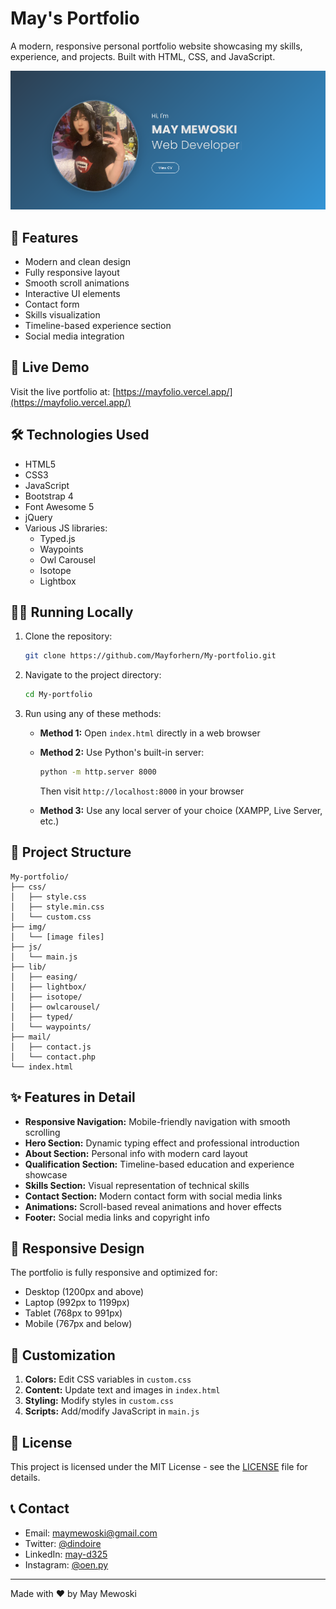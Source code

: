 # May's Portfolio

A modern, responsive personal portfolio website showcasing my skills, experience, and projects. Built with HTML, CSS, and JavaScript.

![Portfolio Preview](/img/imagecopy.png)

## 🌟 Features

- Modern and clean design
- Fully responsive layout
- Smooth scroll animations
- Interactive UI elements
- Contact form
- Skills visualization
- Timeline-based experience section
- Social media integration

## 🚀 Live Demo

Visit the live portfolio at: [https://mayfolio.vercel.app/](https://mayfolio.vercel.app/)

## 🛠️ Technologies Used

- HTML5
- CSS3
- JavaScript
- Bootstrap 4
- Font Awesome 5
- jQuery
- Various JS libraries:
  - Typed.js
  - Waypoints
  - Owl Carousel
  - Isotope
  - Lightbox

## 🏃‍♂️ Running Locally

1. Clone the repository:
   ```bash
   git clone https://github.com/Mayforhern/My-portfolio.git
   ```

2. Navigate to the project directory:
   ```bash
   cd My-portfolio
   ```

3. Run using any of these methods:

   - **Method 1:** Open `index.html` directly in a web browser
   
   - **Method 2:** Use Python's built-in server:
     ```bash
     python -m http.server 8000
     ```
     Then visit `http://localhost:8000` in your browser

   - **Method 3:** Use any local server of your choice (XAMPP, Live Server, etc.)

## 📂 Project Structure

```
My-portfolio/
├── css/
│   ├── style.css
│   ├── style.min.css
│   └── custom.css
├── img/
│   └── [image files]
├── js/
│   └── main.js
├── lib/
│   ├── easing/
│   ├── lightbox/
│   ├── isotope/
│   ├── owlcarousel/
│   ├── typed/
│   └── waypoints/
├── mail/
│   ├── contact.js
│   └── contact.php
└── index.html
```

## ✨ Features in Detail

- **Responsive Navigation:** Mobile-friendly navigation with smooth scrolling
- **Hero Section:** Dynamic typing effect and professional introduction
- **About Section:** Personal info with modern card layout
- **Qualification Section:** Timeline-based education and experience showcase
- **Skills Section:** Visual representation of technical skills
- **Contact Section:** Modern contact form with social media links
- **Animations:** Scroll-based reveal animations and hover effects
- **Footer:** Social media links and copyright info

## 📱 Responsive Design

The portfolio is fully responsive and optimized for:
- Desktop (1200px and above)
- Laptop (992px to 1199px)
- Tablet (768px to 991px)
- Mobile (767px and below)

## 🔧 Customization

1. **Colors:** Edit CSS variables in `custom.css`
2. **Content:** Update text and images in `index.html`
3. **Styling:** Modify styles in `custom.css`
4. **Scripts:** Add/modify JavaScript in `main.js`

## 📄 License

This project is licensed under the MIT License - see the [LICENSE](LICENSE) file for details.

## 📞 Contact

- Email: maymewoski@gmail.com
- Twitter: [@dindoire](https://twitter.com/dindoire)
- LinkedIn: [may-d325](https://www.linkedin.com/in/may-d325)
- Instagram: [@oen.py](https://www.instagram.com/oen.py)

---
Made with ❤️ by May Mewoski
